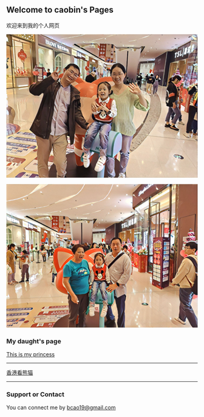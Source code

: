 ## Welcome to caobin's Pages

欢迎来到我的个人网页

![image](./images/IMG_Kick_scooter_20200703_080156_processed.jpg) 

![image](./images/IMG_Kick_scooter_20200703_220226_processed.jpg)



### My daught's page

[This is my princess](http://www.caozijin.com)

***

[香港看熊猫](./test.md)

***



### Support or Contact

You can connect me by bcao19@gmail.com